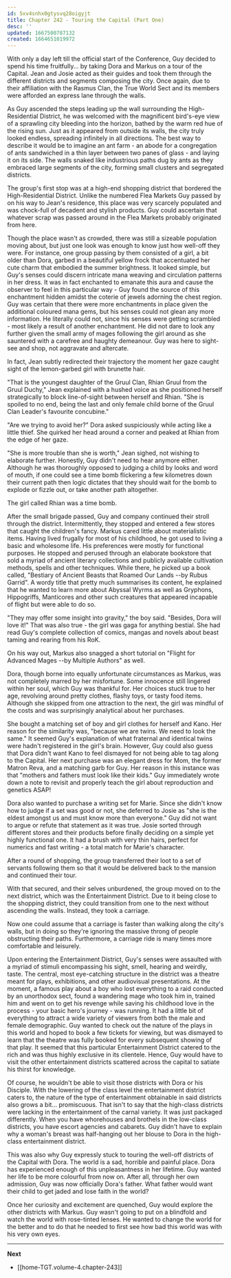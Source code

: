 ```yaml
---
id: 5xv4snhx0gtysvq28oigyjt
title: Chapter 242 - Touring the Capital (Part One)
desc: ''
updated: 1667500787132
created: 1664651019972
---
```


With only a day left till the official start of the Conference, Guy decided to spend his time fruitfully... by taking Dora and Markus on a tour of the Capital. Jean and Josie acted as their guides and took them through the different districts and segments composing the city. Once again, due to their affiliation with the Rasmus Clan, the True World Sect and its members were afforded an express lane through the walls.

As Guy ascended the steps leading up the wall surrounding the High-Residential District, he was welcomed with the magnificent bird's-eye view of a sprawling city bleeding into the horizon, bathed by the warm red hue of the rising sun. Just as it appeared from outside its walls, the city truly looked endless, spreading infinitely in all directions. The best way to describe it would be to imagine an ant farm - an abode for a congregation of ants sandwiched in a thin layer between two panes of glass - and laying it on its side. The walls snaked like industrious paths dug by ants as they embraced large segments of the city, forming small clusters and segregated districts.

The group's first stop was at a high-end shopping district that bordered the High-Residential District. Unlike the numbered Flea Markets Guy passed by on his way to Jean's residence, this place was very scarcely populated and was chock-full of decadent and stylish products. Guy could ascertain that whatever scrap was passed around in the Flea Markets probably originated from here.

Though the place wasn't as crowded, there was still a sizeable population moving about, but just one look was enough to know just how well-off they were. For instance, one group passing by them consisted of a girl, a bit older than Dora, garbed in a beautiful yellow frock that accentuated her cute charm that embodied the summer brightness. It looked simple, but Guy's senses could discern intricate mana weaving and circulation patterns in her dress. It was in fact enchanted to emanate this aura and cause the observer to feel in this particular way - Guy found the source of this enchantment hidden amidst the coterie of jewels adorning the chest region. Guy was certain that there were more enchantments in place given the additional coloured mana gems, but his senses could not glean any more information. He literally could not, since his senses were getting scrambled - most likely a result of another enchantment. He did not dare to look any further given the small army of mages following the girl around as she sauntered with a carefree and haughty demeanour. Guy was here to sight-see and shop, not aggravate and altercate.

In fact, Jean subtly redirected their trajectory the moment her gaze caught sight of the lemon-garbed girl with brunette hair.

"That is the youngest daughter of the Gruul Clan, Rhian Gruul from the Gruul Duchy," Jean explained with a hushed voice as she positioned herself strategically to block line-of-sight between herself and Rhian. "She is spoiled to no end, being the last and only female child borne of the Gruul Clan Leader's favourite concubine."

"Are we trying to avoid her?" Dora asked suspiciously while acting like a little thief. She quirked her head around a corner and peaked at Rhian from the edge of her gaze.

"She is more trouble than she is worth," Jean sighed, not wishing to elaborate further. Honestly, Guy didn't need to hear anymore either. Although he was thoroughly opposed to judging a child by looks and word of mouth, if one could see a time bomb flickering a few kilometres down their current path then logic dictates that they should wait for the bomb to explode or fizzle out, or take another path altogether.

The girl called Rhian was a time bomb.

After the small brigade passed, Guy and company continued their stroll through the district. Intermittently, they stopped and entered a few stores that caught the children's fancy. Markus cared little about materialistic items. Having lived frugally for most of his childhood, he got used to living a basic and wholesome life. His preferences were mostly for functional purposes. He stopped and perused through an elaborate bookstore that sold a myriad of ancient literary collections and publicly available cultivation methods, spells and other techniques. While there, he picked up a book called, "Bestiary of Ancient Beasts that Roamed Our Lands --by Rubus Garrid". A wordy title that pretty much summarises its content, he explained that he wanted to learn more about Abyssal Wyrms as well as Gryphons, Hippogriffs, Manticores and other such creatures that appeared incapable of flight but were able to do so.

"They may offer some insight into gravity," the boy said. "Besides, Dora will love it!" That was also true - the girl was gaga for anything bestial. She had read Guy's complete collection of comics, mangas and novels about beast taming and rearing from his RoK.

On his way out, Markus also snagged a short tutorial on "Flight for Advanced Mages --by Multiple Authors" as well.

Dora, though borne into equally unfortunate circumstances as Markus, was not completely marred by her misfortune. Some innocence still lingered within her soul, which Guy was thankful for. Her choices stuck true to her age, revolving around pretty clothes, flashy toys, or tasty food items. Although she skipped from one attraction to the next, the girl was mindful of the costs and was surprisingly analytical about her purchases.

She bought a matching set of boy and girl clothes for herself and Kano. Her reason for the similarity was, "because we are twins. We need to look the same." It seemed Guy's explanation of what fraternal and identical twins were hadn't registered in the girl's brain. However, Guy could also guess that Dora didn't want Kano to feel dismayed for not being able to tag along to the Capital. Her next purchase was an elegant dress for Mom, the former Matron Reva, and a matching garb for Guy. Her reason in this instance was that "mothers and fathers must look like their kids." Guy immediately wrote down a note to revisit and properly teach the girl about reproduction and genetics ASAP!

Dora also wanted to purchase a writing set for Marie. Since she didn't know how to judge if a set was good or not, she deferred to Josie as "she is the eldest amongst us and must know more than everyone." Guy did not want to argue or refute that statement as it was true. Josie sorted through different stores and their products before finally deciding on a simple yet highly functional one. It had a brush with very thin hairs, perfect for numerics and fast writing - a total match for Marie's character.

After a round of shopping, the group transferred their loot to a set of servants following them so that it would be delivered back to the mansion and continued their tour.

With that secured, and their selves unburdened, the group moved on to the next district, which was the Entertainment District. Due to it being close to the shopping district, they could transition from one to the next without ascending the walls. Instead, they took a carriage.

Now one could assume that a carriage is faster than walking along the city's walls, but in doing so they're ignoring the massive throng of people obstructing their paths. Furthermore, a carriage ride is many times more comfortable and leisurely.

Upon entering the Entertainment District, Guy's senses were assaulted with a myriad of stimuli encompassing his sight, smell, hearing and weirdly, taste. The central, most eye-catching structure in the district was a theatre meant for plays, exhibitions, and other audiovisual presentations. At the moment, a famous play about a boy who lost everything to a raid conducted by an unorthodox sect, found a wandering mage who took him in, trained him and went on to get his revenge while saving his childhood love in the process - your basic hero's journey -  was running. It had a little bit of everything to attract a wide variety of viewers from both the male and female demographic. Guy wanted to check out the nature of the plays in this world and hoped to book a few tickets for viewing, but was dismayed to learn that the theatre was fully booked for every subsequent showing of that play. It seemed that this particular Entertainment District catered to the rich and was thus highly exclusive in its clientele. Hence, Guy would have to visit the other entertainment districts scattered across the capital to satiate his thirst for knowledge.

Of course, he wouldn't be able to visit those districts with Dora or his Disciple. With the lowering of the class level the entertainment district caters to, the nature of the type of entertainment obtainable in said districts also grows a bit... promiscuous. That isn't to say that the high-class districts were lacking in the entertainment of the carnal variety. It was just packaged differently. When you have whorehouses and brothels in the low-class districts, you have escort agencies and cabarets. Guy didn't have to explain why a woman's breast was half-hanging out her blouse to Dora in the high-class entertainment district.

This was also why Guy expressly stuck to touring the well-off districts of the Capital with Dora. The world is a sad, horrible and painful place. Dora has experienced enough of this unpleasantness in her lifetime. Guy wanted her life to be more colourful from now on. After all, through her own admission, Guy was now officially Dora's father. What father would want their child to get jaded and lose faith in the world?

Once her curiosity and excitement are quenched, Guy would explore the other districts with Markus. Guy wasn't going to put on a blindfold and watch the world with rose-tinted lenses. He wanted to change the world for the better and to do that he needed to first see how bad this world was with his very own eyes.

____

**Next**
* [[home-TGT.volume-4.chapter-243]]